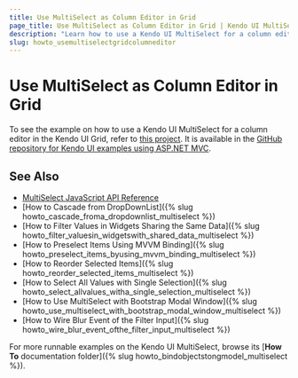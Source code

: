 ```yaml
---
title: Use MultiSelect as Column Editor in Grid
page_title: Use MultiSelect as Column Editor in Grid | Kendo UI MultiSelect
description: "Learn how to use a Kendo UI MultiSelect for a column editor in the Kendo UI Grid."
slug: howto_usemultiselectgridcolumneditor
---
```


# Use MultiSelect as Column Editor in Grid

To see the example on how to use a Kendo UI MultiSelect for a column editor in the Kendo UI Grid, refer to [this project](https://github.com/telerik/kendo-examples-asp-net-mvc/tree/master/multiselect-in-grid). It is available in the [GitHub repository for Kendo UI examples using ASP.NET MVC](https://github.com/telerik/kendo-examples-asp-net-mvc).

## See Also

* [MultiSelect JavaScript API Reference](/api/javascript/ui/multiselect)
* [How to Cascade from DropDownList]({% slug howto_cascade_froma_dropdownlist_multiselect %})
* [How to Filter Values in Widgets Sharing the Same Data]({% slug howto_filter_valuesin_widgetswith_shared_data_multiselect %})
* [How to Preselect Items Using MVVM Binding]({% slug howto_preselect_items_byusing_mvvm_binding_multiselect %})
* [How to Reorder Selected Items]({% slug howto_reorder_selected_items_multiselect %})
* [How to Select All Values with Single Selection]({% slug howto_select_allvalues_witha_single_selection_multiselect %})
* [How to Use MultiSelect with Bootstrap Modal Window]({% slug howto_use_multiselect_with_bootstrap_modal_window_multiselect %})
* [How to Wire Blur Event of the Filter Input]({% slug howto_wire_blur_event_ofthe_filtеr_input_multiselect %})

For more runnable examples on the Kendo UI MultiSelect, browse its [**How To** documentation folder]({% slug howto_bindobjectstongmodel_multiselect %}).
